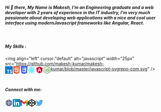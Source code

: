 ##### Hi 👋 there, My Name is Makesh, I'm an Engineering graduate and a web developer with 2 years of experience in the IT industry, I'm very much passionate about developing web applications with a nice and cool user interface using modernJavascript frameworks like Angular, React.

<br />

##### My Skills :
<img align="left" cursor:"default" alt="javascript" width="25px" src="https://github.com/makesh-kumar/makesh-kumar/blob/master/javascript-svgrepo-com.svg" />
<img align="left" alt="typescript" width="25px" src="https://github.com/makesh-kumar/makesh-kumar/blob/master/typescript-logo-svgrepo-com.svg" />
<img align="left" alt="html5" width="25px" color="red" src="https://github.com/makesh-kumar/makesh-kumar/blob/master/html5-svgrepo-com.svg" />
<img align="left" alt="css3" width="25px" src="https://github.com/makesh-kumar/makesh-kumar/blob/master/css3-svgrepo-com.svg" />
<img align="left" alt="react" width="25px" color="red" src="https://github.com/makesh-kumar/makesh-kumar/blob/master/react-svgrepo-com.svg" />
<img align="left" alt="angular" width="25px" src="https://github.com/makesh-kumar/makesh-kumar/blob/master/angular-svgrepo-com.svg" />
<img align="left" alt="nodejs" width="25px" src="https://github.com/makesh-kumar/makesh-kumar/blob/master/nodejs-icon-svgrepo-com.svg" />
<!-- <img align="left" alt="expressjs" width="25px" src="https://github.com/makesh-kumar/makesh-kumar/blob/master/codepen-svgrepo-com.svg" /> -->



<br />




##### Connect with me:
[<img align="left" alt="makesh.in" width="25px" src="https://github.com/makesh-kumar/makesh-kumar/blob/master/globe-svgrepo-com.svg" />][website]
[<img align="left" alt="LinkedIn" width="25px" src="https://github.com/makesh-kumar/makesh-kumar/blob/master/linkedin-svgrepo-com%20(1).svg" />][linkedin]
[<img align="left" alt="Gmail" width="25px" color="red" src="https://github.com/makesh-kumar/makesh-kumar/blob/master/google-gmail-svgrepo-com.svg" />][mail]
[<img align="left" alt="codePen" width="25px" src="https://github.com/makesh-kumar/makesh-kumar/blob/master/codepen-svgrepo-com.svg" />][codepen]
[<img align="left" alt="Twitter" width="25px" color="red" src="https://github.com/makesh-kumar/makesh-kumar/blob/master/317720_social%20media_tweet_twitter_social_icon.svg" />][twitter]


<!--
**makesh-kumar/makesh-kumar** is a ✨ _special_ ✨ repository because its `README.md` (this file) appears on your GitHub profile.

Here are some ideas to get you started:

- 🔭 I’m currently working on ...
- 🌱 I’m currently learning ...
- 👯 I’m looking to collaborate on ...
- 🤔 I’m looking for help with ...
- 💬 Ask me about ...
- 📫 How to reach me: ...
- 😄 Pronouns: ...
- ⚡ Fun fact: ...
-->

[website]: http://makesh.in/
[twitter]: https://twitter.com/this_is_makesh/
[linkedin]: https://linkedin.com/in/makesh-kumar/
[codepen]: https://codepen.io/makesh-kumar/
[mail]: mailto:mynameismakesh@gmail.com/

